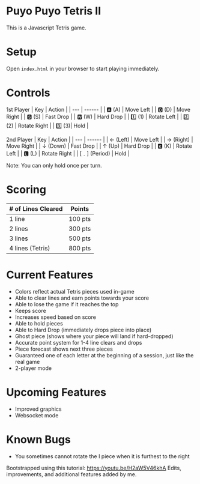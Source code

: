 # Puyo Puyo Tetris II
This is a Javascript Tetris game.

# Setup
Open `index.html` in your browser to start playing immediately.

# Controls
1st Player
| Key | Action |
| --- | ------ |
| 🅰 (A) | Move Left |
| 🅳 (D) | Move Right |
| 🆂 (S) | Fast Drop |
| 🆆 (W) | Hard Drop |
| 1️⃣ (1) | Rotate Left |
| 2️⃣ (2) | Rotate Right |
| 3️⃣ (3)| Hold |

2nd Player
| Key | Action |
| --- | ------ |
| ← (Left) | Move Left |
| → (Right) | Move Right |
| ↓ (Down) | Fast Drop |
| ↑ (Up) | Hard Drop |
| 🅺 (K) | Rotate Left |
| 🅻 (L) | Rotate Right |
| [﹒] (Period) | Hold |

Note: You can only hold once per turn.

# Scoring
| # of Lines Cleared | Points |
| --- | --- |
| 1 line | 100 pts |
| 2 lines | 300 pts |
| 3 lines | 500 pts |
| 4 lines (Tetris) | 800 pts |

# Current Features
- Colors reflect actual Tetris pieces used in-game
- Able to clear lines and earn points towards your score
- Able to lose the game if it reaches the top
- Keeps score
- Increases speed based on score
- Able to hold pieces
- Able to Hard Drop (immediately drops piece into place)
- Ghost piece (shows where your piece will land if hard-dropped)
- Accurate point system for 1-4 line clears and drops
- Piece forecast shows next three pieces
- Guaranteed one of each letter at the beginning of a session, just like the real game
- 2-player mode

# Upcoming Features
- Improved graphics
- Websocket mode

# Known Bugs
- You sometimes cannot rotate the I piece when it is furthest to the right

Bootstrapped using this tutorial: https://youtu.be/H2aW5V46khA
Edits, improvements, and additional features added by me.
